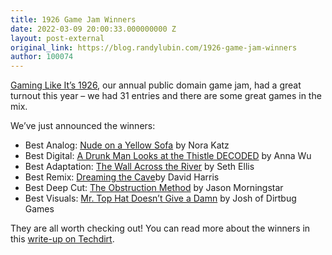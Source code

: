 ```yaml
---
title: 1926 Game Jam Winners
date: 2022-03-09 20:00:33.000000000 Z
layout: post-external
original_link: https://blog.randylubin.com/1926-game-jam-winners
author: 100074
---
```


[Gaming Like It’s 1926](https://itch.io/jam/gaming-like-its-1926), our annual public domain game jam, had a great turnout this year – we had 31 entries and there are some great games in the mix.

We’ve just announced the winners:

- Best Analog: [Nude on a Yellow Sofa](https://orchardhouse.itch.io/nude-on-a-yellow-sofa)​​ by Nora Katz
- Best Digital: [A Drunk Man Looks at the Thistle​ DECODED](https://ladyorthetiger.itch.io/a-drunk-man-looks-at-the-thistle)​ by Anna Wu
- Best Adaptation: [The Wall Across the River](https://yizazy.itch.io/the-wall-across-the-river)​ by Seth Ellis
- Best Remix: [Dreaming the Cave](https://sciartica.itch.io/dreaming-the-cave)​ by David Harris
- Best Deep Cut: [The Obstruction Method](https://bullypulpitgames.itch.io/the-obstruction-method)​ by Jason Morningstar
- Best Visuals: [Mr. Top Hat Doesn’t Give a Damn](https://dirtbug.itch.io/mr-top-hat)​ by Josh of Dirtbug Games

They are all worth checking out! You can read more about the winners in this [write-up on Techdirt​](https://www.techdirt.com/2022/03/09/announcing-the-winners-of-the-4th-annual-public-domain-game-jam/).

